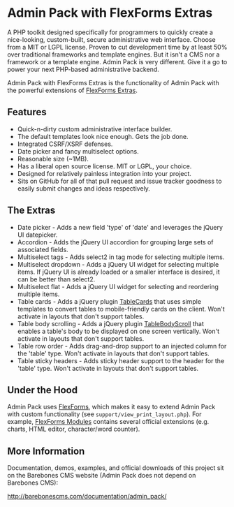 Admin Pack with FlexForms Extras
================================

A PHP toolkit designed specifically for programmers to quickly create a nice-looking, custom-built, secure administrative web interface.  Choose from a MIT or LGPL license.  Proven to cut development time by at least 50% over traditional frameworks and template engines.  But it isn't a CMS nor a framework or a template engine.  Admin Pack is very different.  Give it a go to power your next PHP-based administrative backend.

Admin Pack with FlexForms Extras is the functionality of Admin Pack with the powerful extensions of [FlexForms Extras](https://github.com/cubiclesoft/php-flexforms-extras).

Features
--------

* Quick-n-dirty custom administrative interface builder.
* The default templates look nice enough.  Gets the job done.
* Integrated CSRF/XSRF defenses.
* Date picker and fancy multiselect options.
* Reasonable size (~1MB).
* Has a liberal open source license.  MIT or LGPL, your choice.
* Designed for relatively painless integration into your project.
* Sits on GitHub for all of that pull request and issue tracker goodness to easily submit changes and ideas respectively.

The Extras
----------

* Date picker - Adds a new field 'type' of 'date' and leverages the jQuery UI datepicker.
* Accordion - Adds the jQuery UI accordion for grouping large sets of associated fields.
* Multiselect tags - Adds select2 in tag mode for selecting multiple items.
* Multiselect dropdown - Adds a jQuery UI widget for selecting multiple items.  If jQuery UI is already loaded or a smaller interface is desired, it can be better than select2.
* Multiselect flat - Adds a jQuery UI widget for selecting and reordering multiple items.
* Table cards - Adds a jQuery plugin [TableCards](https://github.com/cubiclesoft/jquery-tablecards) that uses simple templates to convert tables to mobile-friendly cards on the client.  Won't activate in layouts that don't support tables.
* Table body scrolling - Adds a jQuery plugin [TableBodyScroll](https://github.com/cubiclesoft/jquery-tablebodyscroll) that enables a table's body to be displayed on one screen vertically.  Won't activate in layouts that don't support tables.
* Table row order - Adds drag-and-drop support to an injected column for the 'table' type.  Won't activate in layouts that don't support tables.
* Table sticky headers - Adds sticky header support to the header for the 'table' type.  Won't activate in layouts that don't support tables.

Under the Hood
--------------

Admin Pack uses [FlexForms](https://github.com/cubiclesoft/php-flexforms), which makes it easy to extend Admin Pack with custom functionality (see `support/view_print_layout.php`).  For example, [FlexForms Modules](https://github.com/cubiclesoft/php-flexform-modules) contains several official extensions (e.g. charts, HTML editor, character/word counter).

More Information
----------------

Documentation, demos, examples, and official downloads of this project sit on the Barebones CMS website (Admin Pack does not depend on Barebones CMS):

http://barebonescms.com/documentation/admin_pack/
